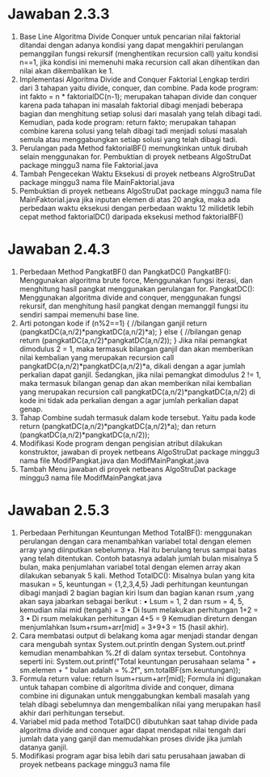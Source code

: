 # Jawaban 2.3.3

1. Base Line Algoritma Divide Conquer 
untuk pencarian nilai faktorial ditandai dengan adanya kondisi yang dapat mengakhiri perulangan pemanggilan fungsi rekursif (menghentikan recursion call) yaitu kondisi n==1, jika kondisi ini memenuhi maka recursion call akan dihentikan dan nilai akan dikembalikan ke 1.
2. Implementasi Algoritma Divide and Conquer Faktorial
Lengkap terdiri dari 3 tahapan yaitu divide, conquer, dan combine. Pada kode program: 
int fakto = n * faktorialDC(n-1); merupakan tahapan divide dan conquer karena pada tahapan ini masalah faktorial dibagi menjadi beberapa bagian dan menghitung setiap solusi dari masalah yang telah dibagi tadi. Kemudian, pada kode program:
return fakto; merupakan tahapan combine karena solusi yang telah dibagi tadi menjadi solusi masalah semula atau menggabungkan setiap solusi yang telah dibagi tadi.
3. Perulangan pada Method faktorialBF()
memungkinkan untuk dirubah selain menggunakan for. Pembuktian di proyek netbeans AlgoStruDat package minggu3 nama file Faktorial.java
4. Tambah Pengecekan Waktu Eksekusi
di proyek netbeans AlgroStruDat package minggu3 nama file MainFaktorial.java
5. Pembuktian di proyek netbeans AlgoStruDat package minggu3 nama file MainFaktorial.java
jika inputan elemen di atas 20 angka, maka ada perbedaan waktu eksekusi dengan perbedaan waktu 12 milidetik lebih cepat method faktorialDC() daripada eksekusi method faktorialBF()


# Jawaban 2.4.3

1. Perbedaan Method PangkatBF() dan PangkatDC()
PangkatBF(): Menggunakan algoritma brute force, Menggunakan fungsi iterasi, dan menghitung hasil pangkat menggunakan perulangan for.
PangkatDC(): Menggunakan algoritma divide and conquer, menggunakan fungsi rekursif, dan menghitung hasil pangkat dengan memanggil fungsi itu sendiri sampai memenuhi base line.
2. Arti potongan kode
if (n%2==1) { //bilangan ganjil
                return (pangkatDC(a,n/2)*pangkatDC(a,n/2)*a);
            }
            else { //bilangan genap
                return (pangkatDC(a,n/2)*pangkatDC(a,n/2));
            }
Jika nilai pemangkat dimodulus 2 = 1, maka termasuk bilangan ganjil dan akan memberikan nilai kembalian yang merupakan recursion call pangkatDC(a,n/2)*pangkatDC(a,n/2)*a, dikali dengan a agar jumlah perkalian dapat ganjil. Sedangkan, jika nilai pemangkat dimodulus 2 != 1, maka termasuk bilangan genap dan akan memberikan nilai kembalian yang merupakan recursion call pangkatDC(a,n/2)*pangkatDC(a,n/2) di kode ini tidak ada perkalian dengan a agar jumlah perkalian dapat genap.
3. Tahap Combine 
sudah termasuk dalam kode tersebut. Yaitu pada kode return (pangkatDC(a,n/2)*pangkatDC(a,n/2)*a); dan return (pangkatDC(a,n/2)*pangkatDC(a,n/2));
4. Modifikasi Kode program
dengan pengisian atribut dilakukan konstruktor, jawaban di proyek netbeans AlgoStruDat package minggu3 nama file ModifPangkat.java dan ModifMainPangkat.java
5. Tambah Menu
jawaban di proyek netbeans AlgoStruDat package minggu3 nama file ModifMainPangkat.java


# Jawaban 2.5.3

1. Perbedaan Perhitungan Keuntungan
Method TotalBF(): menggunakan perulangan dengan cara menambahkan variabel total dengan elemen array yang diinputkan sebelumnya. Hal itu berulang terus sampai batas yang telah ditentukan. Contoh batasnya adalah jumlah bulan misalnya 5 bulan, maka penjumlahan variabel total dengan elemen array akan dilakukan sebanyak 5 kali.
Method TotalDC(): Misalnya bulan yang kita masukan = 5, keuntungan = {1,2,3,4,5}
Jadi perhitungan keuntungan dibagi manjadi 2 bagian bagian kiri lsum
dan bagian kanan rsum ,yang akan saya jabarkan sebagai berikut :
• Lsum = 1, 2 dan rsum = 4, 5, kemudian nilai mid (tengah) = 3
• Di lsum melakukan perhitungan 1+2 = 3
• Di rsum melakukan perhitungan 4+5 = 9
Kemudian direturn dengan menjumlahkan lsum+rsum+arr[mid] =
3+9+3 = 15 (hasil akhir).
2. Cara membatasi output di belakang koma agar menjadi standar
dengan cara mengubah syntax System.out.println dengan System.out.printf kemudian menambahkan %.2f di dalam syntax tersebut. Contohnya seperti ini:
System.out.printf("Total keuntungan perusahaan selama " + sm.elemen + " bulan adalah = %.2f", sm.totalBF(sm.keuntungan));
3. Formula return value:
return lsum+rsum+arr[mid]; Formula ini digunakan untuk tahapan combine di algoritma divide and conquer, dimana combine ini digunakan untuk menggabungkan kembali masalah yang telah dibagi sebelumnya dan mengembalikan nilai yang merupakan hasil akhir dari perhitungan tersebut.
4. Variabel mid pada method TotalDC()
dibutuhkan saat tahap divide pada algoritma divide and conquer agar dapat mendapat nilai tengah dari jumlah data yang ganjil dan memudahkan proses divide jika jumlah datanya ganjil.
5. Modifikasi program agar bisa lebih dari satu perusahaan
jawaban di proyek netbeans package minggu3 nama file